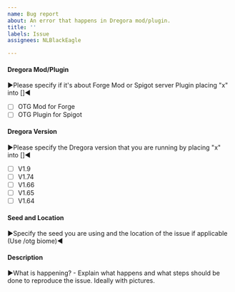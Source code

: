 ```yaml
---
name: Bug report
about: An error that happens in Dregora mod/plugin.
title: ''
labels: Issue
assignees: NLBlackEagle

---
```


#### Dregora Mod/Plugin
▶️Please specify if it's about Forge Mod or Spigot server Plugin placing "x" into []◀️
- [ ] OTG Mod for Forge
- [ ] OTG Plugin for Spigot

#### Dregora Version
▶️Please specify the Dregora version that you are running by placing "x" into []◀️

- [ ] V1.9
- [ ] V1.74
- [ ] V1.66
- [ ] V1.65
- [ ] V1.64

#### Seed and Location
▶️Specify the seed you are using and the location of the issue if applicable (Use /otg biome)◀️

#### Description
▶️What is happening? - Explain what happens and what steps should be done to reproduce the issue. Ideally with pictures.
